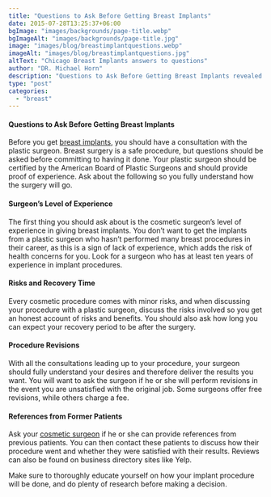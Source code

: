 ```yaml
---
title: "Questions to Ask Before Getting Breast Implants"
date: 2015-07-28T13:25:37+06:00
bgImage: "images/backgrounds/page-title.webp"
bgImageAlt: "images/backgrounds/page-title.jpg"
image: "images/blog/breastimplantquestions.webp"
imageAlt: "images/blog/breastimplantquestions.jpg"
altText: "Chicago Breast Implants answers to questions"
author: "DR. Michael Horn"
description: "Questions to Ask Before Getting Breast Implants revealed by Chicago Breast Augmentation Surgeon, Dr. Michael Horn M.D. "
type: "post"
categories: 
  - "breast"
---
```


#### Questions to Ask Before Getting Breast Implants

Before you get [breast implants](/breast/breast-implants-augmentation/), you should have a consultation with the plastic surgeon. Breast surgery is a safe procedure, but questions should be asked before committing to having it done. Your plastic surgeon should be certified by the American Board of Plastic Surgeons and should provide proof of experience. Ask about the following so you fully understand how the surgery will go.

#### Surgeon’s Level of Experience
The first thing you should ask about is the cosmetic surgeon’s level of experience in giving breast implants. You don’t want to get the implants from a plastic surgeon who hasn’t performed many breast procedures in their career, as this is a sign of lack of experience, which adds the risk of health concerns for you. Look for a surgeon who has at least ten years of experience in implant procedures.

#### Risks and Recovery Time
Every cosmetic procedure comes with minor risks, and when discussing your procedure with a plastic surgeon, discuss the risks involved so you get an honest account of risks and benefits. You should also ask how long you can expect your recovery period to be after the surgery.

#### Procedure Revisions
With all the consultations leading up to your procedure, your surgeon should fully understand your desires and therefore deliver the results you want. You will want to ask the surgeon if he or she will perform revisions in the event you are unsatisfied with the original job. Some surgeons offer free revisions, while others charge a fee.

#### References from Former Patients
Ask your [cosmetic surgeon](/about) if he or she can provide references from previous patients. You can then contact these patients to discuss how their procedure went and whether they were satisfied with their results. Reviews can also be found on business directory sites like Yelp.

Make sure to thoroughly educate yourself on how your implant procedure will be done, and do plenty of research before making a decision.
